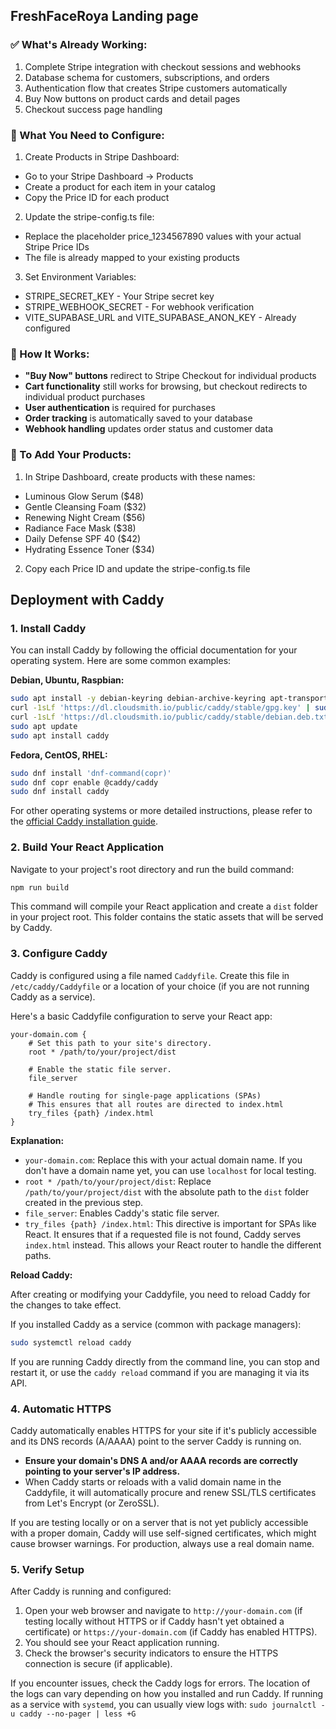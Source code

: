 ## FreshFaceRoya Landing page

### ✅ What's Already Working:
1. Complete Stripe integration with checkout sessions and webhooks
2. Database schema for customers, subscriptions, and orders
3. Authentication flow that creates Stripe customers automatically
4. Buy Now buttons on product cards and detail pages
5. Checkout success page handling




### 🔧 What You Need to Configure:
1. Create Products in Stripe Dashboard:

- Go to your Stripe Dashboard → Products
- Create a product for each item in your catalog
- Copy the Price ID for each product
2. Update the stripe-config.ts file:

- Replace the placeholder price_1234567890 values with your actual Stripe Price IDs
- The file is already mapped to your existing products
3. Set Environment Variables:

- STRIPE_SECRET_KEY - Your Stripe secret key
- STRIPE_WEBHOOK_SECRET - For webhook verification
- VITE_SUPABASE_URL and VITE_SUPABASE_ANON_KEY - Already configured
### 🛒 How It Works:
- **"Buy Now" buttons** redirect to Stripe Checkout for individual products
- **Cart functionality** still works for browsing, but checkout redirects to individual product purchases
- **User authentication** is required for purchases
- **Order tracking** is automatically saved to your database
- **Webhook handling** updates order status and customer data
### 📝 To Add Your Products:
1. In Stripe Dashboard, create products with these names:

- Luminous Glow Serum ($48)
- Gentle Cleansing Foam ($32)
- Renewing Night Cream ($56)
- Radiance Face Mask ($38)
- Daily Defense SPF 40 ($42)
- Hydrating Essence Toner ($34)
2. Copy each Price ID and update the stripe-config.ts file

## Deployment with Caddy

### 1. Install Caddy

You can install Caddy by following the official documentation for your operating system. Here are some common examples:

**Debian, Ubuntu, Raspbian:**

```bash
sudo apt install -y debian-keyring debian-archive-keyring apt-transport-https
curl -1sLf 'https://dl.cloudsmith.io/public/caddy/stable/gpg.key' | sudo gpg --dearmor -o /usr/share/keyrings/caddy-stable-archive-keyring.gpg
curl -1sLf 'https://dl.cloudsmith.io/public/caddy/stable/debian.deb.txt' | sudo tee /etc/apt/sources.list.d/caddy-stable.list
sudo apt update
sudo apt install caddy
```

**Fedora, CentOS, RHEL:**

```bash
sudo dnf install 'dnf-command(copr)'
sudo dnf copr enable @caddy/caddy
sudo dnf install caddy
```

For other operating systems or more detailed instructions, please refer to the [official Caddy installation guide](https://caddyserver.com/docs/install).

### 2. Build Your React Application

Navigate to your project's root directory and run the build command:

```bash
npm run build
```

This command will compile your React application and create a `dist` folder in your project root. This folder contains the static assets that will be served by Caddy.

### 3. Configure Caddy

Caddy is configured using a file named `Caddyfile`. Create this file in `/etc/caddy/Caddyfile` or a location of your choice (if you are not running Caddy as a service).

Here's a basic Caddyfile configuration to serve your React app:

```
your-domain.com {
    # Set this path to your site's directory.
    root * /path/to/your/project/dist

    # Enable the static file server.
    file_server

    # Handle routing for single-page applications (SPAs)
    # This ensures that all routes are directed to index.html
    try_files {path} /index.html
}
```

**Explanation:**

*   `your-domain.com`: Replace this with your actual domain name. If you don't have a domain name yet, you can use `localhost` for local testing.
*   `root * /path/to/your/project/dist`: Replace `/path/to/your/project/dist` with the absolute path to the `dist` folder created in the previous step.
*   `file_server`: Enables Caddy's static file server.
*   `try_files {path} /index.html`: This directive is important for SPAs like React. It ensures that if a requested file is not found, Caddy serves `index.html` instead. This allows your React router to handle the different paths.

**Reload Caddy:**

After creating or modifying your Caddyfile, you need to reload Caddy for the changes to take effect.

If you installed Caddy as a service (common with package managers):

```bash
sudo systemctl reload caddy
```

If you are running Caddy directly from the command line, you can stop and restart it, or use the `caddy reload` command if you are managing it via its API.

### 4. Automatic HTTPS

Caddy automatically enables HTTPS for your site if it's publicly accessible and its DNS records (A/AAAA) point to the server Caddy is running on.

*   **Ensure your domain's DNS A and/or AAAA records are correctly pointing to your server's IP address.**
*   When Caddy starts or reloads with a valid domain name in the Caddyfile, it will automatically procure and renew SSL/TLS certificates from Let's Encrypt (or ZeroSSL).

If you are testing locally or on a server that is not yet publicly accessible with a proper domain, Caddy will use self-signed certificates, which might cause browser warnings. For production, always use a real domain name.

### 5. Verify Setup

After Caddy is running and configured:

1.  Open your web browser and navigate to `http://your-domain.com` (if testing locally without HTTPS or if Caddy hasn't yet obtained a certificate) or `https://your-domain.com` (if Caddy has enabled HTTPS).
2.  You should see your React application running.
3.  Check the browser's security indicators to ensure the HTTPS connection is secure (if applicable).

If you encounter issues, check the Caddy logs for errors. The location of the logs can vary depending on how you installed and run Caddy. If running as a service with `systemd`, you can usually view logs with:
`sudo journalctl -u caddy --no-pager | less +G`
